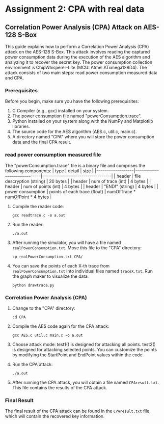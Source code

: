 # Assignment 2: CPA with real data

## Correlation Power Analysis (CPA) Attack on AES-128 S-Box

This guide explains how to perform a Correlation Power Analysis (CPA) attack on the AES-128 S-Box. This attack involves reading the captured power consumption data during the execution of the AES algorithm and analyzing it to recover the secret key. The power consumption collection environment is ChipWhisperer-Lite (MCU: Atmel ATxmega128D4). The attack consists of two main steps: read power consumption measured data and CPA.

### Prerequisites

Before you begin, make sure you have the following prerequisites:

1. C Compiler (e.g., gcc) installed on your system.
2. The power consumption file named "powerConsumption.trace".
3. Python installed on your system along with the NumPy and Matplotlib libraries.
4. The source code for the AES algorithm (AES.c, util.c, main.c).
5. A directory named "CPA" where you will store the power consumption data and the final CPA result.

### read power consumption measured file

The "powerConsumption.trace" file is a binary file and comprises the following components:
| type              | detail                       | size                              |
|-------------------|------------------------------|-----------------------------------|
| header            | file descryption (string)    | 20 bytes                          |
| header            | num of trace (int)           | 4 bytes                           |
| header            | num of points (int)          | 4 bytes                           |
| header            | "END!" (string)              | 4 bytes                           |
| power consumption | points of each trace (float) | numOfTrace * numOfPoint * 4 bytes |


1. Compile the reader code:
   ```shell
   gcc readtrace.c -o a.out
   ```
   
2. Run the reader:
   ```shell
   ./a.out
   ```
   
3. After running the simulator, you will have a file named `realPowerConsumption.txt`. Move this file to the "CPA" directory:
   ```shell
   cp realPowerConsumption.txt CPA/
   ```   
4. You can save the points of each X-th trace from `realPowerConsumption.txt` into individual files named `traceX.txt`. Run the graph maker to visualize the data:
   ```shell
   python drawtrace.py
   ```

### Correlation Power Analysis (CPA)

1. Change to the "CPA" directory:
   ```shell
   cd CPA
   ```

2. Compile the AES code again for the CPA attack:
   ```shell
   gcc AES.c util.c main.c -o a.out
   ```

3. Choose attack mode:
   test1() is designed for attacking all points.
   test2() is designed for attacking selected points. You can customize the points by modifying the StartPoint and EndPoint values within the code.

3. Run the CPA attack:
   ```shell
   ./a.out
   ```

4. After running the CPA attack, you will obtain a file named `CPAresult.txt`. This file contains the results of the CPA attack.

### Final Result

The final result of the CPA attack can be found in the `CPAresult.txt` file, which will contain the recovered key information.
